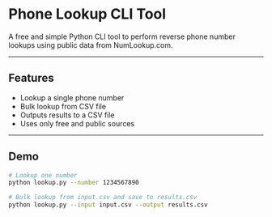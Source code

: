 # Phone Lookup CLI Tool

A free and simple Python CLI tool to perform reverse phone number lookups using public data from NumLookup.com.

---

## Features

- Lookup a single phone number
- Bulk lookup from CSV file
- Outputs results to a CSV file
- Uses only free and public sources

---

## Demo

```bash
# Lookup one number
python lookup.py --number 1234567890

# Bulk lookup from input.csv and save to results.csv
python lookup.py --input input.csv --output results.csv
